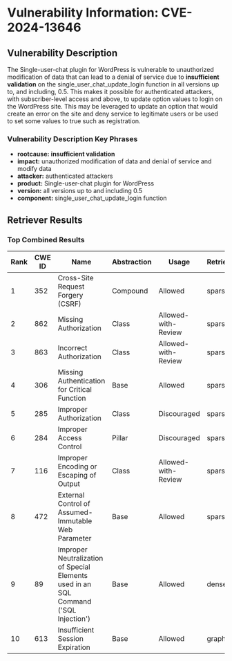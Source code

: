 # Vulnerability Information: CVE-2024-13646

## Vulnerability Description
The Single-user-chat plugin for WordPress is vulnerable to unauthorized modification of data that can lead to a denial of service due to **insufficient validation** on the single_user_chat_update_login function in all versions up to, and including, 0.5. This makes it possible for authenticated attackers, with subscriber-level access and above, to update option values to login on the WordPress site. This may be leveraged to update an option that would create an error on the site and deny service to legitimate users or be used to set some values to true such as registration.

### Vulnerability Description Key Phrases
- **rootcause:** **insufficient validation**
- **impact:** unauthorized modification of data and denial of service and modify data
- **attacker:** authenticated attackers
- **product:** Single-user-chat plugin for WordPress
- **version:** all versions up to and including 0.5
- **component:** single_user_chat_update_login function

## Retriever Results

### Top Combined Results

| Rank | CWE ID | Name | Abstraction | Usage  | Retrievers | Individual Scores |
|------|--------|------|-------------|-------|------------|-------------------|
| 1 | 352 | Cross-Site Request Forgery (CSRF) | Compound | Allowed | sparse | 0.650 |
| 2 | 862 | Missing Authorization | Class | Allowed-with-Review | sparse | 0.638 |
| 3 | 863 | Incorrect Authorization | Class | Allowed-with-Review | sparse | 0.632 |
| 4 | 306 | Missing Authentication for Critical Function | Base | Allowed | sparse | 0.629 |
| 5 | 285 | Improper Authorization | Class | Discouraged | sparse | 0.624 |
| 6 | 284 | Improper Access Control | Pillar | Discouraged | sparse | 0.610 |
| 7 | 116 | Improper Encoding or Escaping of Output | Class | Allowed-with-Review | sparse | 0.610 |
| 8 | 472 | External Control of Assumed-Immutable Web Parameter | Base | Allowed | sparse | 0.597 |
| 9 | 89 | Improper Neutralization of Special Elements used in an SQL Command ('SQL Injection') | Base | Allowed | dense | 0.459 |
| 10 | 613 | Insufficient Session Expiration | Base | Allowed | graph | 0.002 |

